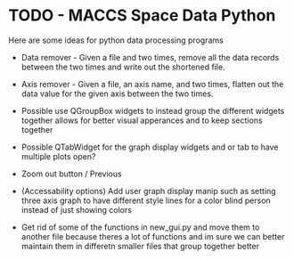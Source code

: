# TODO - MACCS Space Data Python #

Here are some ideas for python data processing programs

* Data remover - Given a file and two times, remove all the data records
  between the two times and write out the shortened file.
  
* Axis remover - Given a file, an axis name, and two times, flatten
  out the data value for the given axis between the two times.

* Possible use QGroupBox widgets to instead group the different widgets together
  allows for better visual apperances and to keep sections together

* Possible QTabWidget for the graph display widgets and or tab to have multiple plots open?

* Zoom out button / Previous

* (Accessability options) Add user graph display manip such as setting three axis graph to have different style lines  for a color blind person instead of just showing colors

* Get rid of some of the functions in new_gui.py and move them to another file because theres a lot of functions
  and im sure we can better maintain them in differetn smaller files that group together better
